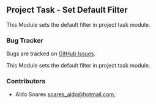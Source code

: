 ## Project Task - Set Default Filter

This Module sets the default filter in project task module.

### Bug Tracker

Bugs are tracked on [GitHub Issues](https://github.com/multidadosti-erp/multidadosti-addons/issues).

This Module sets the default filter in project task module.

### Contributors

* Aldo Soares <soares_aldo@hotmail.com>,
